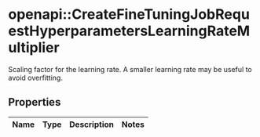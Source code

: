 # openapi::CreateFineTuningJobRequestHyperparametersLearningRateMultiplier

Scaling factor for the learning rate. A smaller learning rate may be useful to avoid overfitting. 

## Properties
Name | Type | Description | Notes
------------ | ------------- | ------------- | -------------


